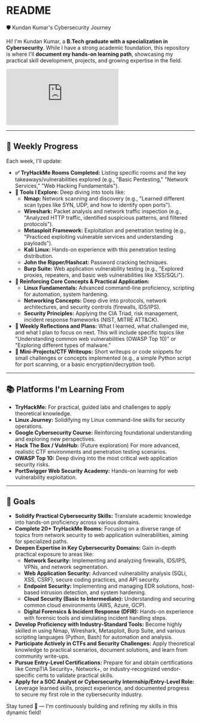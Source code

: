 # README
🛡️ Kundan Kumar's Cybersecurity Journey

Hi! I'm Kundan Kumar, a **B.Tech graduate with a specialization in Cybersecurity**. While I have a strong academic foundation, this repository is where I'll **document my hands-on learning path**, showcasing my practical skill development, projects, and growing expertise in the field.

<iframe src="https://tryhackme.com/api/v2/badges/public-profile?userPublicId=4340524" style='border:none;'></iframe>

---

## 📅 Weekly Progress

Each week, I'll update:

* **✅ TryHackMe Rooms Completed:** Listing specific rooms and the key takeaways/vulnerabilities explored (e.g., "Basic Pentesting," "Network Services," "Web Hacking Fundamentals").
* **🧪 Tools I Explore:** Deep diving into tools like:
    * **Nmap:** Network scanning and discovery (e.g., "Learned different scan types like SYN, UDP, and how to identify open ports").
    * **Wireshark:** Packet analysis and network traffic inspection (e.g., "Analyzed HTTP traffic, identified suspicious patterns, and filtered protocols").
    * **Metasploit Framework:** Exploitation and penetration testing (e.g., "Practiced exploiting vulnerable services and understanding payloads").
    * **Kali Linux:** Hands-on experience with this penetration testing distribution.
    * **John the Ripper/Hashcat:** Password cracking techniques.
    * **Burp Suite:** Web application vulnerability testing (e.g., "Explored proxies, repeaters, and basic web vulnerabilities like XSS/SQLi").
* **🧠 Reinforcing Core Concepts & Practical Application:**
    * **Linux Fundamentals:** Advanced command-line proficiency, scripting for automation, system hardening.
    * **Networking Concepts:** Deep dive into protocols, network architectures, and security controls (firewalls, IDS/IPS).
    * **Security Principles:** Applying the CIA Triad, risk management, incident response frameworks (NIST, MITRE ATT&CK).
* **📝 Weekly Reflections and Plans:** What I learned, what challenged me, and what I plan to focus on next. This will include specific topics like "Understanding common web vulnerabilities (OWASP Top 10)" or "Exploring different types of malware."
* **🚧 Mini-Projects/CTF Writeups:** Short writeups or code snippets for small challenges or concepts implemented (e.g., a simple Python script for port scanning, or a basic encryption/decryption tool).

---

## 📚 Platforms I'm Learning From

* **TryHackMe:** For practical, guided labs and challenges to apply theoretical knowledge.
* **Linux Journey:** Solidifying my Linux command-line skills for security operations.
* **Google Cybersecurity Course:** Reinforcing foundational understanding and exploring new perspectives.
* **Hack The Box / VulnHub:** (Future exploration) For more advanced, realistic CTF environments and penetration testing scenarios.
* **OWASP Top 10:** Deep diving into the most critical web application security risks.
* **PortSwigger Web Security Academy:** Hands-on learning for web vulnerability exploitation.

---

## 📌 Goals

* **Solidify Practical Cybersecurity Skills:** Translate academic knowledge into hands-on proficiency across various domains.
* **Complete 20+ TryHackMe Rooms:** Focusing on a diverse range of topics from network security to web application vulnerabilities, aiming for specialized paths.
* **Deepen Expertise in Key Cybersecurity Domains:** Gain in-depth practical exposure to areas like:
    * **Network Security:** Implementing and analyzing firewalls, IDS/IPS, VPNs, and network segmentation.
    * **Web Application Security:** Advanced vulnerability analysis (SQLi, XSS, CSRF), secure coding practices, and API security.
    * **Endpoint Security:** Implementing and managing EDR solutions, host-based intrusion detection, and system hardening.
    * **Cloud Security (Basic to Intermediate):** Understanding and securing common cloud environments (AWS, Azure, GCP).
    * **Digital Forensics & Incident Response (DFIR):** Hands-on experience with forensic tools and simulating incident handling steps.
* **Develop Proficiency with Industry-Standard Tools:** Become highly skilled in using Nmap, Wireshark, Metasploit, Burp Suite, and various scripting languages (Python, Bash) for automation and analysis.
* **Participate Actively in CTFs and Security Challenges:** Apply theoretical knowledge to practical scenarios, document solutions, and learn from community write-ups.
* **Pursue Entry-Level Certifications:** Prepare for and obtain certifications like CompTIA Security+, Network+, or industry-recognized vendor-specific certs to validate practical skills.
* **Apply for a SOC Analyst or Cybersecurity Internship/Entry-Level Role:** Leverage learned skills, project experience, and documented progress to secure my first role in the cybersecurity industry.

Stay tuned 👀 — I'm continuously building and refining my skills in this dynamic field!
